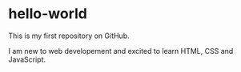 # hello-world
This is my first repository on GitHub.

I am new to web developement and excited to learn HTML, CSS and JavaScript. 
